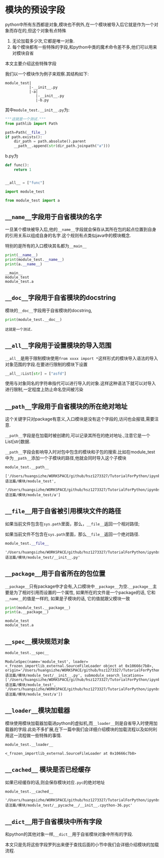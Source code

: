 
# 模块的预设字段

python中所有东西都是对象,模块也不例外,在一个模块被导入后它就是作为一个对象而存在的,但这个对象有点特殊

1. 无论加载多少次,它都是唯一对象.
2. 每个模块都有一些特殊的字段,和python中类的魔术命令差不多,他们可以用来对模块自省

本文主要介绍这些特殊字段

我们以一个模块作为例子来观察.其结构如下:

```shell
module_test|
           |-__init__.py
           |-a|
              |-__init__.py
              |-b.py
```


其中`module_test.__init__.py`为:

```python
"""这就是一个测试."""
from pathlib import Path

path=Path(__file__)
if path.exists():
    dir_path = path.absolute().parent
    __path__.append(str(dir_path.joinpath("a")))
```

b.py为

```python
def func():
    return 1


__all__ = ["func"]
```


```python
import module_test
```


```python
from module_test import a
```

## `__name__`字段用于自省模块的名字

一旦某个模块被导入后,他的`__name__`字段就会保存从其所在包的起点位置到自身的引用关系以组成自身的名字.这个规则有点类似java中的模块概念.

特别的是所有的入口模块其名都为`__main__`



```python
print(__name__)
print(module_test.__name__)
print(a.__name__)
```

    __main__
    module_test
    module_test.a


## `__doc__`字段用于自省模块的docstring

模块的`__doc__`字段用于自省模块的docstring,


```python
print(module_test.__doc__)
```

    这就是一个测试.


## `__all__`字段用于设置模块的导入范围

`__all__`是用于限制模块使用`from xxxx import *`这样形式的模块导入语法的导入对象范围的字段.在要进行限制的模块下设置

```python
__all__:List[str] = ["asfd"]
```
使用与对象同名的字符串指代可以进行导入的对象.这样这种语法下就可以对导入进行限制,一定程度上防止命名空间被污染

## `__path__`字段用于自省模块的所在绝对地址

这个关键字只对package有意义,入口模块是没有这个字段的,访问也会报错,需要注意.

`__path__`字段是在加载时被创建的,可以记录其所在的绝对地址.,注意它是一个List[str]数据.

`__path__`字段会影响导入时对包中包含的模块和子包的搜索.比如在module_test中为`__path__`添加一个子模块的路径,他就会同时导入这个子模块


```python
module_test.__path__
```




    ['/Users/huangsizhe/WORKSPACE/github/hsz1273327/TutorialForPython/ipynbs/语法篇/模块/module_test',
     '/Users/huangsizhe/WORKSPACE/github/hsz1273327/TutorialForPython/ipynbs/语法篇/模块/module_test/a']



## `__file__`用于自省被引用模块文件的路径

如果当前文件包含在`sys.path`里面，那么，`__file__`返回一个相对路径;

如果当前文件不包含在`sys.path`里面，那么`__file__`返回一个绝对路径.


```python
module_test.__file__
```




    '/Users/huangsizhe/WORKSPACE/github/hsz1273327/TutorialForPython/ipynbs/语法篇/模块/module_test/__init__.py'



## `__package__`用于自省所在的包位置

`__package__`只有package中才会有,入口模块中`__package__`为空.`__package__`主要是为了相对引用而设置的一个属性, 如果所在的文件是一个package的话, 它和`__name__`的值是一样的, 如果是子模块的话, 它的值就跟父模块一致


```python
print(module_test.__package__)
print(a.__package__)
```

    module_test
    module_test.a


## `__spec__`模块规范对象




```python
module_test.__spec__
```




    ModuleSpec(name='module_test', loader=<_frozen_importlib_external.SourceFileLoader object at 0x10666c7b8>, origin='/Users/huangsizhe/WORKSPACE/github/hsz1273327/TutorialForPython/ipynbs/语法篇/模块/module_test/__init__.py', submodule_search_locations=['/Users/huangsizhe/WORKSPACE/github/hsz1273327/TutorialForPython/ipynbs/语法篇/模块/module_test', '/Users/huangsizhe/WORKSPACE/github/hsz1273327/TutorialForPython/ipynbs/语法篇/模块/module_test/a'])



## `__loader__`模块加载器

模块使用模块加载器加载进python的虚拟机,而`__loader__`则是自省导入时使用加载器的字段.此处不多扩展,在下一篇中我们会详细介绍模块的加载流程以及如何利用这一流程做一些特殊的事情.


```python
module_test.__loader__
```




    <_frozen_importlib_external.SourceFileLoader at 0x10666c7b8>



## `__cached__` 模块是否已经缓存

如果已经缓存的话,则会保存模块对应`.pyc`的绝对地址


```python
module_test.__cached__
```




    '/Users/huangsizhe/WORKSPACE/github/hsz1273327/TutorialForPython/ipynbs/语法篇/模块/module_test/__pycache__/__init__.cpython-36.pyc'



## `__dict__`用于自省模块中所有字段

和python的其他对象一样,`__dict__`用于自省模块对象中所有的字段.

本文只是先将这些字段罗列出来便于查找后面的小节中我们会详细介绍模块的加载流程.
